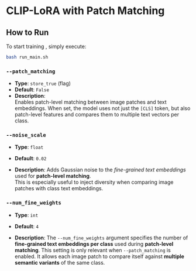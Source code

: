 # CLIP-LoRA with Patch Matching


## How to Run

To start training , simply execute:

```bash
bash run_main.sh
```



### `--patch_matching`
- **Type**: `store_true` (flag)  
- **Default**: `False`  
- **Description**:  
  Enables patch-level matching between image patches and text embeddings. When set, the model uses not just the `[CLS]` token, but also patch-level features and compares them to multiple text vectors per class.

### `--noise_scale`
- **Type**: `float`
- **Default**: `0.02`

- **Description**: 
  Adds Gaussian noise to the *fine-grained text embeddings* used for **patch-level matching**.  
This is especially useful to inject diversity when comparing image patches with class text embeddings.

### `--num_fine_weights`
- **Type**: `int`
- **Default**: `4`

- **Description**: 
  The `--num_fine_weights` argument specifies the number of **fine-grained text embeddings per class** used during **patch-level matching**.
This setting is only relevant when `--patch_matching` is enabled. It allows each image patch to compare itself against **multiple semantic variants** of the same class.

